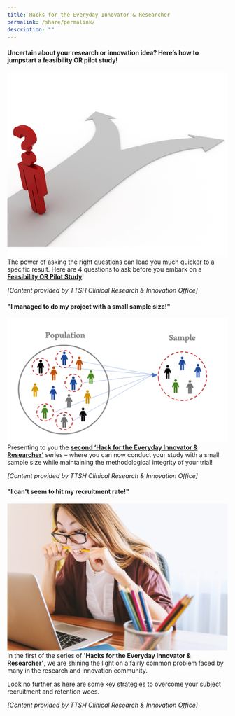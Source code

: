 ```yaml
---
title: Hacks for the Everyday Innovator & Researcher
permalink: /share/permalink/
description: ""
---
```

#### **Uncertain about your research or innovation idea? Here’s how to jumpstart a feasibility OR pilot study!**
![](/images/jump%20start%20a%20feasibility%20or%20pilot%20study.png)
The power of asking the right questions can lead you much quicker to a specific result. Here are 4 questions to ask before you embark on a <a rel="noopene noreferrer" target="_blank" href="https://for.sg/child-chi-sg-child-collection-ttsh-crio-3">**Feasibility OR Pilot Study**</a>!

<em>[Content provided by TTSH Clinical Research &amp; Innovation Office]</em>

#### **"I managed to do my project with a small sample size!"**
![](/images/i%20managed%20to%20do%20my%20project%20with%20a%20small%20sample%20size.png)
Presenting to you the  <a rel="noopene noreferrer" target="_blank" href="https://for.sg/child-chi-sg-child-collection-ttsh-crio-2">**second ‘Hack for the Everyday Innovator &amp; Researcher’**</a>  series – where you can now conduct your study with a small sample size while maintaining the methodological integrity of your trial!

<em>[Content provided by TTSH Clinical Research &amp; Innovation Office]</em>

#### **"I can't seem to hit my recruitment rate!"**
![](/images/i%20cant%20seem%20to%20hit%20my%20recruitment%20rate.jpg)
In the first of the series of **'Hacks for the Everyday Innovator &amp; Researcher'**, we are shining the light on a fairly common problem faced by many in the research and innovation community.  
  
Look no further as here are some <a rel="noopene noreferrer" target="_blank" href="https://for.sg/child-chi-sg-child-collection-ttsh-crio-1"> key strategies</a> to overcome your subject recruitment and retention woes. 

<em>[Content provided by TTSH Clinical Research &amp; Innovation Office]</em>

